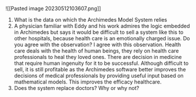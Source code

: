 ![[Pasted image 20230512103607.png]]

1. What is the data on which the Archimedes Model System relies
2. A physician familiar with Eddy and his work admires the logic embedded in Archimedes but says it would be difficult to sell a system like this to other hospitals, because health care is an emotionally charged issue. Do you agree with the observation?
	I agree with this observation. Health care deals with the health of human beings, they rely on health care professionals to heal they loved ones. There are decision in medicine that require human ingenuity for it to be successful. Although difficult to sell, it is still profitable as the Archimedes software better improves the decisions of medical  professionals by providing useful input based on mathematical models. This improves the efficacy healthcare.
1. Does the system replace doctors? Why or why not?
